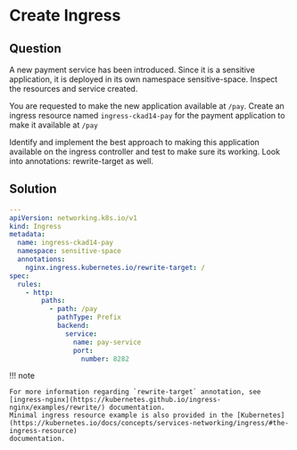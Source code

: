 # Create Ingress

## Question

A new payment service has been introduced. Since it is a sensitive application, it is deployed in its own namespace
sensitive-space. Inspect the resources and service created.

You are requested to make the new application available at `/pay`. Create an ingress resource named `ingress-ckad14-pay`
for the payment application to make it available at `/pay`

Identify and implement the best approach to making this application available on the ingress controller and test to
make sure its working. Look into annotations: rewrite-target as well.

## Solution

```yaml
---
apiVersion: networking.k8s.io/v1
kind: Ingress
metadata:
  name: ingress-ckad14-pay
  namespace: sensitive-space
  annotations:
    nginx.ingress.kubernetes.io/rewrite-target: /
spec:
  rules:
    - http:
        paths:
          - path: /pay
            pathType: Prefix
            backend:
              service:
                name: pay-service
                port:
                  number: 8282
```

!!! note

    For more information regarding `rewrite-target` annotation, see [ingress-nginx](https://kubernetes.github.io/ingress-nginx/examples/rewrite/) documentation.
    Minimal ingress resource example is also provided in the [Kubernetes](https://kubernetes.io/docs/concepts/services-networking/ingress/#the-ingress-resource)
    documentation.
